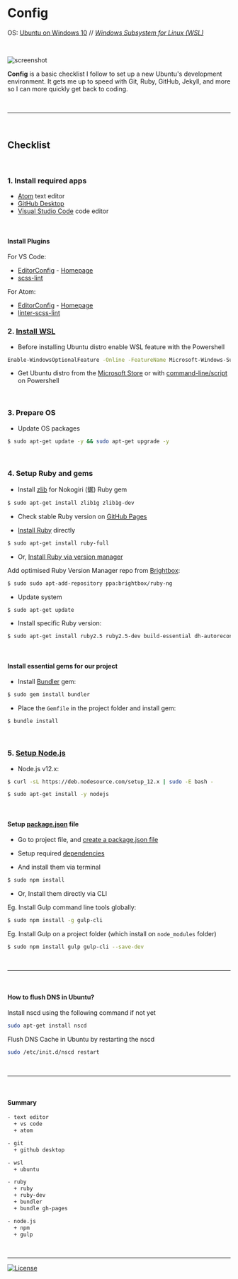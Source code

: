 # Config

OS: [Ubuntu on Windows 10](https://tutorials.ubuntu.com/tutorial/tutorial-ubuntu-on-windows) // *[Windows Subsystem for Linux (WSL)](https://en.wikipedia.org/wiki/Windows_Subsystem_for_Linux)*

<br />

![screenshot](https://user-images.githubusercontent.com/9361180/62588374-3d7af280-b8e5-11e9-9957-1618de71c6d0.png)

**Config** is a basic checklist I follow to set up a new Ubuntu's development environment. It gets me up to speed with Git, Ruby, GitHub, Jekyll, and more so I can more quickly get back to coding.

<br />

---

<br />

## Checklist

<br />

### 1. Install required apps

* [Atom](https://atom.io/) text editor
* [GitHub Desktop](https://desktop.github.com/)
* [Visual Studio Code](https://code.visualstudio.com/) code editor

<br />

#### Install Plugins

For VS Code:
* [EditorConfig](https://marketplace.visualstudio.com/items?itemName=EditorConfig.EditorConfig) - [Homepage](https://editorconfig.org/)
* [scss-lint](https://marketplace.visualstudio.com/items?itemName=adamwalzer.scss-lint)

For Atom:
* [EditorConfig](https://github.com/sindresorhus/atom-editorconfig#readme) - [Homepage](https://editorconfig.org/)
* [linter-scss-lint](https://atom.io/packages/linter-scss-lint)

### 2. [Install WSL](https://docs.microsoft.com/en-us/windows/wsl/install-win10)

* Before installing Ubuntu distro enable WSL feature with the Powershell

```bash
Enable-WindowsOptionalFeature -Online -FeatureName Microsoft-Windows-Subsystem-Linux
```

* Get Ubuntu distro from the [Microsoft Store](https://www.microsoft.com/en-us/p/ubuntu/9nblggh4msv6) or with [command-line/script](https://docs.microsoft.com/en-us/windows/wsl/install-manual) on Powershell

<br />

### 3. Prepare OS

* Update OS packages

```bash
$ sudo apt-get update -y && sudo apt-get upgrade -y
```

<br />

### 4. Setup Ruby and gems

* Install [zlib](https://www.zlib.net/) for Nokogiri (鋸) Ruby gem

```bash
$ sudo apt-get install zlib1g zlib1g-dev
```

* Check stable Ruby version on [GitHub Pages](https://pages.github.com/versions/)

* [Install Ruby](https://www.ruby-lang.org/en/documentation/installation/#apt) directly

```bash
$ sudo apt-get install ruby-full
```

*  Or, [Install Ruby via version manager](https://jekyllrb.com/docs/installation/windows/#installation-via-bash-on-windows-10)

Add optimised Ruby Version Manager repo from [Brightbox](https://www.brightbox.com/docs/ruby/ubuntu/):

``` bash
$ sudo sudo apt-add-repository ppa:brightbox/ruby-ng
```

* Update system

```bash
$ sudo apt-get update
```

*  Install specific Ruby version:

``` bash
$ sudo apt-get install ruby2.5 ruby2.5-dev build-essential dh-autoreconf
```

<br />

#### Install essential gems for our project

* Install [Bundler](https://bundler.io/) gem:

```bash
$ sudo gem install bundler
```

* Place the `Gemfile` in the project folder and install gem:

```bash
$ bundle install
```

<br />

### 5. [Setup Node.js](https://github.com/nodesource/distributions/blob/master/README.md#deb)

* Node.js v12.x:

```bash
$ curl -sL https://deb.nodesource.com/setup_12.x | sudo -E bash -

$ sudo apt-get install -y nodejs
```

<br />

#### Setup [package.json](https://docs.npmjs.com/files/package.json) file

* Go to project file, and [create a package.json file](https://docs.npmjs.com/creating-a-package-json-file)

* Setup required [dependencies](https://docs.npmjs.com/files/package.json#dependencies)

* And install them via terminal

```bash
$ sudo npm install
```

* Or, Install them directly via CLI

Eg. Install Gulp command line tools globally:

```bash
$ sudo npm install -g gulp-cli
```

Eg. Install Gulp on a project folder (which install on `node_modules` folder)

```bash
$ sudo npm install gulp gulp-cli --save-dev
```

<br />

---

<br />

#### How to flush DNS in Ubuntu?

Install nscd using the following command if not yet

``` bash
sudo apt-get install nscd
```

Flush DNS Cache in Ubuntu by restarting the nscd

``` bash
sudo /etc/init.d/nscd restart
```

<br />

---

<br />

#### Summary

```bash
- text editor
  + vs code
  + atom

- git
  + github desktop

- wsl
  + ubuntu

- ruby
  + ruby
  + ruby-dev
  + bundler
  + bundle gh-pages

- node.js
  + npm
  + gulp
```

<br />

---

[![License](https://img.shields.io/github/license/MilanAryal/config.svg?branch=master)](https://github.com/MilanAryal/config/blob/master/LICENSE)
